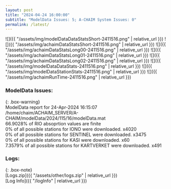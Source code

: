 ```yaml
---
layout: post
title: "2024-04-24 16:00:00"
subtitle: "ModelData Issues: 5; A-CHAIM System Issues: 0"
permalink: /latest/
---
```


![]({{ "/assets/img/modelDataDataStatsShort-2411516.png" | relative_url }})
![]({{ "/assets/img/achaimDataStatsShort-2411516.png" | relative_url }})
![]({{ "/assets/img/achaimDataStatsLong00-2411516.png" | relative_url }})
![]({{ "/assets/img/achaimDataStatsLong01-2411516.png" | relative_url }})
![]({{ "/assets/img/achaimDataStatsLong02-2411516.png" | relative_url }})
![]({{ "/assets/img/modelDataDataStats-2411516.png" | relative_url }})
![]({{ "/assets/img/modelDataStationStats-2411516.png" | relative_url }})
![]({{ "/assets/img/achaimRunTime-2411516.png" | relative_url }})


### ModelData Issues:  
  
{: .box-warning}  
 ModelData report for 24-Apr-2024 16:15:07   
 /home/chaim/ACHAIM_SERVER/A-CHAIM/modelData/2024/115/16/modelData.mat   
 66.9028% of RIO absoprtion values are finite   
 0% of all possible stations for IONO were downloaded. x4020   
 0% of all possible stations for SENTINEL were downloaded. x3475   
 0% of all possible stations for KASI were downloaded. x60   
 7.3579% of all possible stations for KARTVERKET were downloaded. x491   
  


### Logs:  
  
{: .box-note}  
[Logs.zip]({{ "/assets/other/logs.zip" | relative_url }})  
[Log Info]({{ "/logInfo" | relative_url }})  
